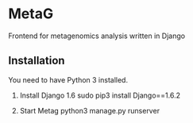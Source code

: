 MetaG
=====

Frontend for metagenomics analysis written in Django

Installation
------------
You need to have Python 3 installed.

1.  Install Django 1.6
        sudo pip3 install Django==1.6.2

2.  Start Metag
        python3 manage.py runserver

